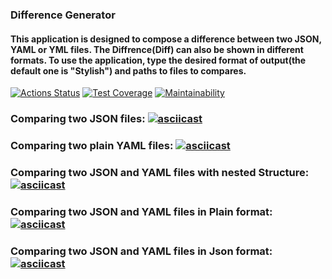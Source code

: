 ### Difference Generator
#### This application is designed to compose a difference between two JSON, YAML or YML files. The Diffrence(Diff) can also be shown in different formats. To use the application, type the desired format of output(the default one is "Stylish") and paths to files to compares.


[![Actions Status](https://github.com/NankouFuraku/java-project-71/actions/workflows/hexlet-check.yml/badge.svg)](https://github.com/NankouFuraku/java-project-71/actions)
[![Test Coverage](https://api.codeclimate.com/v1/badges/1622d7194106dea6598d/test_coverage)](https://codeclimate.com/github/NankouFuraku/java-project-71/test_coverage)
[![Maintainability](https://api.codeclimate.com/v1/badges/1622d7194106dea6598d/maintainability)](https://codeclimate.com/github/NankouFuraku/java-project-71/maintainability)


### Comparing two JSON files: [![asciicast](https://asciinema.org/a/8q2V07lCP2FzGweHKT1VUpEBB.svg)](https://asciinema.org/a/8q2V07lCP2FzGweHKT1VUpEBB)

### Comparing two plain YAML files: [![asciicast](https://asciinema.org/a/otUewb3XQjmOU2yIlyLxlQjfu.svg)](https://asciinema.org/a/otUewb3XQjmOU2yIlyLxlQjfu)

### Comparing two JSON and YAML files with nested Structure: [![asciicast](https://asciinema.org/a/hViZWHvSpIx1u3j9NJyG8unAc.svg)](https://asciinema.org/a/hViZWHvSpIx1u3j9NJyG8unAc)

### Comparing two JSON and YAML files in Plain format: [![asciicast](https://asciinema.org/a/uhSulDjlAUD2zgT905KLJHcyK.svg)](https://asciinema.org/a/uhSulDjlAUD2zgT905KLJHcyK)

### Comparing two JSON and YAML files in Json format: [![asciicast](https://asciinema.org/a/yPQIetJhDEJst5tJmKWKceSBL.svg)](https://asciinema.org/a/yPQIetJhDEJst5tJmKWKceSBL)